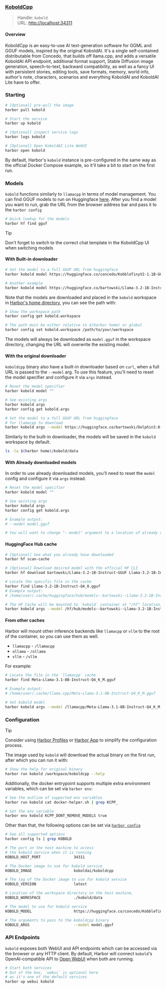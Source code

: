 ### [KoboldCpp](https://github.com/LostRuins/koboldcpp)

> Handle: `kobold`<br/>
> URL: [http://localhost:34311](http://localhost:34311)

#### Overview

KoboldCpp is an easy-to-use AI text-generation software for GGML and GGUF models, inspired by the original KoboldAI. It's a single self-contained distributable from Concedo, that builds off llama.cpp, and adds a versatile KoboldAI API endpoint, additional format support, Stable Diffusion image generation, speech-to-text, backward compatibility, as well as a fancy UI with persistent stories, editing tools, save formats, memory, world info, author's note, characters, scenarios and everything KoboldAI and KoboldAI Lite have to offer.

### Starting

```bash
# [Optional] pre-pull the image
harbor pull kobold

# Start the service
harbor up kobold

# [Optional] inspect service logs
harbor logs kobold

# [Optional] Open KoboldAI Lite WebUI
harbor open kobold
```

By default, Harbor's `kobold` instance is pre-configured in the same way as the official Docker Compose example, so it'll take a bit to start on the first run.

### Models

`kobold` functions similarly to `llamacpp` in terms of model management. You can find GGUF models to run on Huggingface [here](https://huggingface.co/models?sort=trending&search=gguf). After you find a model you want to run, grab the URL from the browser address bar and pass it to the `harbor config`

```bash
# Quick lookup for the models
harbor hf find gguf
```

> [!TIP]
> Don't forget to switch to the correct chat template in the KoboldCpp UI when switching models

#### With Built-in downloader

```bash
# Set the model to a full GGUF URL from huggingface
harbor kobold model https://huggingface.co/concedo/KobbleTinyV2-1.1B-GGUF/resolve/main/KobbleTiny-Q4_K.gguf

# Another example
harbor kobold model https://huggingface.co/bartowski/Llama-3.2-1B-Instruct-GGUF/blob/main/Llama-3.2-1B-Instruct-Q4_0.gguf
```

Note that the models are downloaded and placed in the `kobold` workspace in [Harbor's home directory](), you can see the path with:

```bash
# Show the workspace path
harbor config get kobold.workspace

# The path must be either relative to $(harbor home) or global
harbor config set kobold.workspace /path/to/your/workspace
```

The models will always be downloaded as `model.gguf` in the workspace directory, changing the URL will overwrite the existing model.

#### With the original downloader

`koboldcpp` binary also have a built-in downloader based on `curl`, when a full URL is passed to the `--model` arg. To use this feature, you'll need to reset the model specifier and configure it via `args` instead.

```bash
# Reset the model specifier
harbor kobold model ""

# See existing args
harbor kobold args
harbor config get kobold.args

# Set the model to a full GGUF URL from huggingface
# for llamacpp to download
harbor kobold args --model https://huggingface.co/bartowski/Dolphin3.0-Llama3.1-8B-GGUF/blob/main/Dolphin3.0-Llama3.1-8B-Q4_K_M.gguf
```

Similarly to the built-in downloader, the models will be saved in the `kobold` workspace by default.

```bash
ls -la $(harbor home)/kobold/data
```

#### With Already downloaded models

In order to use already downloaded models, you'll need to reset the `model` config and configure it via `args` instead.

```bash
# Reset the model specifier
harbor kobold model ""

# See existing args
harbor kobold args
harbor config get kobold.args

# Example output:
# --model model.gguf

# You will want to change "--model" argument to a location of already downloaded model
```

#### HuggingFace Hub cache

```bash
# [Optional] See what you already have downloaded
harbor hf scan-cache

# [Optional] Download desired model with the official HF CLI
harbor hf download bartowski/Llama-3.2-1B-Instruct-GGUF Llama-3.2-1B-Instruct-Q4_0.gguf

# Locate the specific file in the cache
harbor find Llama-3.2-1B-Instruct-Q4_0.gguf
# Example output:
# /home/user/.cache/huggingface/hub/models--bartowski--Llama-3.2-1B-Instruct-GGUF/snapshots/067b946cf014b7c697f3654f621d577a3e3afd1c/Llama-3.2-1B-Instruct-Q4_0.gguf

# The HF Cache will be mounted to `kobold` container at "/hf" location, similarly to `llamacpp`
harbor kobold args --model /hf/hub/models--bartowski--Llama-3.2-1B-Instruct-GGUF/snapshots/067b946cf014b7c697f3654f621d577a3e3afd1c/Llama-3.2-1B-Instruct-Q4_0.gguf
```

#### From other caches

Harbor will mount other inference backends like `llamacpp` or `vllm` to the root of the container, so you can use them as well.

- `llamacpp` - `/llamacpp`
- `ollama` - `/ollama`
- `vllm` - `/vllm`

For example:

```bash
# Locate the file in the `llamacpp` cache
harbor find Meta-Llama-3.1-8B-Instruct-Q4_K_M.gguf

# Example output:
# /home/user/.cache/llama.cpp/Meta-Llama-3.1-8B-Instruct-Q4_K_M.gguf

# Set kobold model
harbor kobold args --model /llamacpp/Meta-Llama-3.1-8B-Instruct-Q4_K_M.gguf
```

### Configuration

> [!TIP]
> Consider using [Harbor Profiles](./3.-Harbor-CLI-Reference.md#harbor-profile) or [Harbor App](1.1-Harbor-App.md) to simplify the configuration process.

The image used by `kobold` will download the actual binary on the first run, after which you can run it with:

```bash
# Show the help for original binary
harbor run kobold /workspace/koboldcpp --help
```

Additionally, the docker entrypoint supports multiple extra environment variables, which can be set via `harbor env`:

```bash
# See the outline of supported env variables
harbor run kobold cat docker-helper.sh | grep KCPP_

# Set the env variable
harbor env kobold KCPP_DONT_REMOVE_MODELS true
```

Other than that, the following options can be set via [`harbor config`](./3.-Harbor-CLI-Reference.md#harbor-config)

```bash
# See all supported options
harbor config ls | grep KOBOLD

# The port on the host machine to access
# the kobold service when it is running
KOBOLD_HOST_PORT               34311

# The Docker image to use for kobold service
KOBOLD_IMAGE                   koboldai/koboldcpp

# The tag of the Docker image to use for kobold service
KOBOLD_VERSION                 latest

# Location of the workspace directory on the host machine,
KOBOLD_WORKSPACE               ./kobold/data

# The model to use for kobold service
KOBOLD_MODEL                   https://huggingface.co/concedo/KobbleTinyV2-1.1B-GGUF/resolve/main/KobbleTiny-Q4_K.gguf?download=true

# The arguments to pass to the koboldcpp binary
KOBOLD_ARGS                    --model model.gguf
```

### API Endpoints

`kobold` exposes both WebUI and API endpoints which can be accessed via the browser or any HTTP client. By default, Harbor will connect `kobold`'s OpenAI-compatible API to [Open WebUI](./2.1.1-Frontend:-Open-WebUI.md) when both are running.

```bash
# Start both services
# Out of the box, `webui` is optional here
# as it's one of the default services
harbor up webui kobold
```
